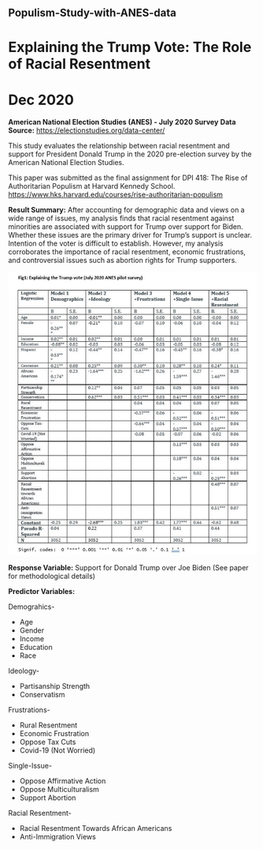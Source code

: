## Populism-Study-with-ANES-data

# Explaining the Trump Vote: The Role of Racial Resentment
# Dec 2020

**American National Election Studies (ANES) - July 2020 Survey**
**Data Source:** https://electionstudies.org/data-center/

This study evaluates the relationship between racial resentment and support for President Donald Trump in the 2020 pre-election survey by the American National Election Studies. 

This paper was submitted as the final assignment for DPI 418: The Rise of Authoritarian Populism at Harvard Kennedy School.
https://www.hks.harvard.edu/courses/rise-authoritarian-populism

**Result Summary:** After accounting for demographic data and views on a wide range of issues, my analysis finds that racial resentment against minorities are associated with support for Trump over support for Biden. Whether these issues are the primary driver for Trump’s support is unclear. Intention of the voter is difficult to establish. However, my analysis corroborates the importance of racial resentment, economic frustrations, and controversial issues such as abortion rights for Trump supporters. 

![alt text](https://github.com/rasim321/Populism-Study-with-ANES-data/blob/master/Results.JPG?raw=true)


**Response Variable:** Support for Donald Trump over Joe Biden (See paper for methodological details)

**Predictor Variables:** 

Demograhics- 
* Age
* Gender
* Income
* Education
* Race

Ideology-
* Partisanship Strength
* Conservatism

Frustrations-
* Rural Resentment
* Economic Frustration
* Oppose Tax Cuts
* Covid-19 (Not Worried)

Single-Issue-
* Oppose Affirmative Action
* Oppose Multiculturalism
* Support Abortion

Racial Resentment-
* Racial Resentment Towards African Americans
* Anti-Immigration Views






















